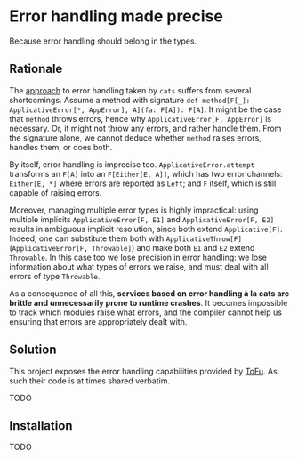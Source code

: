 # Error handling made precise

Because error handling should belong in the types.

## Rationale

The [approach](https://typelevel.org/cats/typeclasses/applicativemonaderror.html) to error handling taken by `cats` suffers from several shortcomings.
Assume a method with signature `def method[F[_]: ApplicativeError[*, AppError], A](fa: F[A]): F[A]`.
It might be the case that `method` throws errors, hence why `ApplicativeError[F, AppError]` is necessary.
Or, it might not throw any errors, and rather handle them.
From the signature alone, we cannot deduce whether `method` raises errors, handles them, or does both.

By itself, error handling is imprecise too. `ApplicativeError.attempt` transforms an `F[A]` into an `F[Either[E, A]]`,
which has two error channels: `Either[E, *]` where errors are reported as `Left`; and `F` itself, which is still capable of raising errors.

Moreover, managing multiple error types is highly impractical:
using multiple implicits `ApplicativeError[F, E1]` and `ApplicativeError[F, E2]` results in ambiguous implicit resolution, since both extend `Applicative[F]`.
Indeed, one can substitute them both with `ApplicativeThrow[F]` (`ApplicativeError[F, Throwable]`) and make both `E1` and `E2` extend `Throwable`.
In this case too we lose precision in error handling: we lose information about what types of errors we raise, and must deal with all errors of type `Throwable`.

As a consequence of all this, **services based on error handling à la cats are brittle and unnecessarily prone to runtime crashes**.
It becomes impossible to track which modules raise what errors, and the compiler cannot help us ensuring that errors are appropriately dealt with.

## Solution

This project exposes the error handling capabilities provided by [ToFu](https://github.com/tofu-tf/tofu/).
As such their code is at times shared verbatim.

TODO

## Installation

TODO